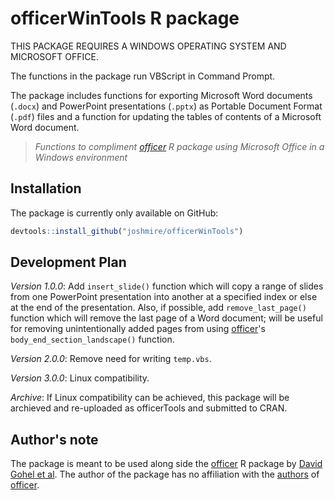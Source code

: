# officerWinTools R package  
THIS PACKAGE REQUIRES A WINDOWS OPERATING SYSTEM AND MICROSOFT OFFICE.  
  
The functions in the package run VBScript in Command Prompt.  
  
The package includes functions for exporting Microsoft Word documents (`.docx`) and PowerPoint 
presentations (`.pptx`) as Portable Document Format (`.pdf`) files and a function for updating the 
tables of contents of a Microsoft Word document.  
  
 > *Functions to compliment [officer](https://github.com/davidgohel/officer) R package using 
 Microsoft Office in a Windows environment*  
  
 ## Installation  
 The package is currently only available on GitHub:  
 ```r
 devtools::install_github("joshmire/officerWinTools")
 ```
  
 ## Development Plan
 *Version 1.0.0*:  Add `insert_slide()` function which will copy a range of slides from one 
 PowerPoint presentation into another at a specified index or else at the end of the presentation.
 Also, if possible, add `remove_last_page()` function which will remove the last page of a Word
 document; will be useful for removing unintentionally added pages from using 
 [officer](https://github.com/davidgohel/officer)'s `body_end_section_landscape()` function.
 
 *Version 2.0.0*:  Remove need for writing `temp.vbs`.
 
 *Version 3.0.0*:  Linux compatibility.
 
 *Archive*:  If Linux compatibility can be achieved, this package will be archieved and re-uploaded
 as officerTools and submitted to CRAN.
  
 ## Author's note  
The package is meant to be used along side the [officer](https://github.com/davidgohel/officer) R 
package by [David Gohel et al](https://davidgohel.github.io/officer/authors.html).  The author of 
the package has no affiliation with the [authors](https://davidgohel.github.io/officer/authors.html) 
of [officer](https://github.com/davidgohel/officer).  
